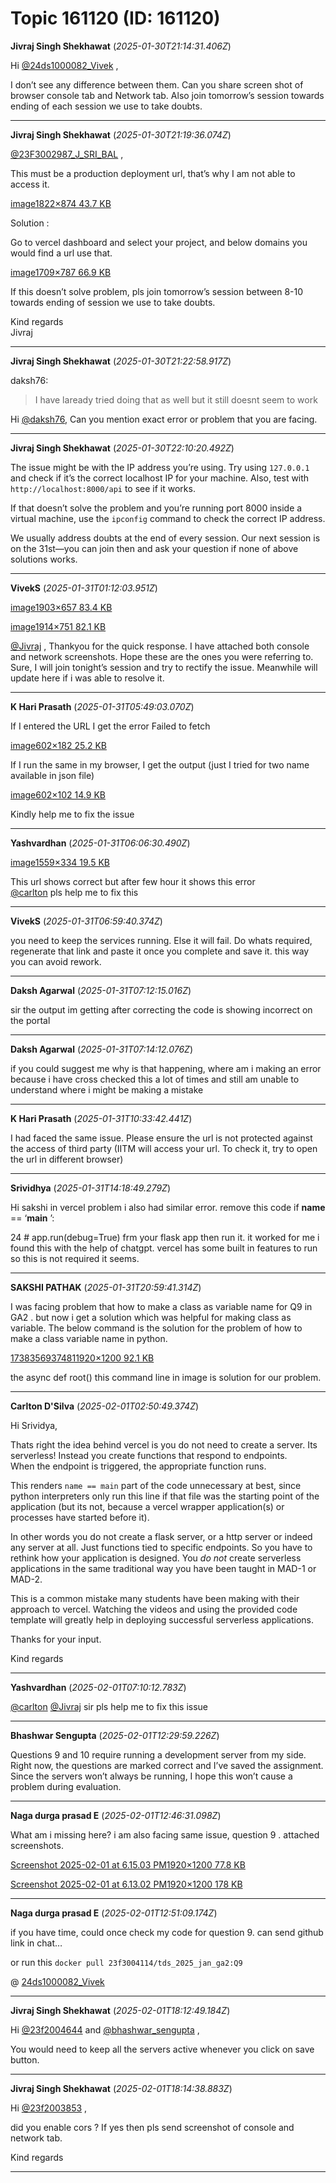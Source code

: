 # Topic 161120 (ID: 161120)

**Jivraj Singh Shekhawat** (_2025-01-30T21:14:31.406Z_)

Hi [@24ds1000082_Vivek](/u/24ds1000082_vivek) ,

I don’t see any difference between them. Can you share screen shot of browser console tab and Network tab. Also join tomorrow’s session towards ending of each session we use to take doubts.

---

**Jivraj Singh Shekhawat** (_2025-01-30T21:19:36.074Z_)

[@23F3002987_J_SRI_BAL](/u/23f3002987_j_sri_bal) ,

This must be a production deployment url, that’s why I am not able to access it.

[image1822×874 43.7 KB](https://europe1.discourse-cdn.com/flex013/uploads/iitm/original/3X/f/6/f6ae861370f12370cde76d18de318ad1fc622d2d.png "image")

Solution :

Go to vercel dashboard and select your project, and below domains you would find a url use that.

[image1709×787 66.9 KB](https://europe1.discourse-cdn.com/flex013/uploads/iitm/original/3X/e/a/ea1a1dadad49d6b6665a2366d0902d4a45122b32.png "image")

If this doesn’t solve problem, pls join tomorrow’s session between 8-10 towards ending of session we use to take doubts.

Kind regards  
Jivraj

---

**Jivraj Singh Shekhawat** (_2025-01-30T21:22:58.917Z_)

daksh76:

> I have laready tried doing that as well but it still doesnt seem to work

Hi [@daksh76](/u/daksh76), Can you mention exact error or problem that you are facing.

---

**Jivraj Singh Shekhawat** (_2025-01-30T22:10:20.492Z_)

The issue might be with the IP address you’re using. Try using `127.0.0.1` and check if it’s the correct localhost IP for your machine. Also, test with `http://localhost:8000/api` to see if it works.

If that doesn’t solve the problem and you’re running port 8000 inside a virtual machine, use the `ipconfig` command to check the correct IP address.

We usually address doubts at the end of every session. Our next session is on the 31st—you can join then and ask your question if none of above solutions works.

---

**VivekS** (_2025-01-31T01:12:03.951Z_)

[image1903×657 83.4 KB](https://europe1.discourse-cdn.com/flex013/uploads/iitm/original/3X/7/5/75bfccbd7f4a955274b08239c9183d7c6b3de366.png "image")

  


[image1914×751 82.1 KB](https://europe1.discourse-cdn.com/flex013/uploads/iitm/original/3X/6/2/629a7af2183efcbf51bc2d3d8a9b1fc50f252650.png "image")

  
[@Jivraj](/u/jivraj) , Thankyou for the quick response. I have attached both console and network screenshots. Hope these are the ones you were referring to. Sure, I will join tonight’s session and try to rectify the issue. Meanwhile will update here if i was able to resolve it.

---

**K Hari Prasath** (_2025-01-31T05:49:03.070Z_)

If I entered the URL I get the error Failed to fetch  


[image602×182 25.2 KB](https://europe1.discourse-cdn.com/flex013/uploads/iitm/original/3X/0/0/0057df148250fe0e3884b75aa26841869ef126ae.png "image")

If I run the same in my browser, I get the output (just I tried for two name available in json file)  


[image602×102 14.9 KB](https://europe1.discourse-cdn.com/flex013/uploads/iitm/original/3X/9/c/9cf827a80b0dcb297fa052431b260b5bddc5bbbf.png "image")

Kindly help me to fix the issue

---

**Yashvardhan** (_2025-01-31T06:06:30.490Z_)

[image1559×334 19.5 KB](https://europe1.discourse-cdn.com/flex013/uploads/iitm/original/3X/2/2/22a412c69295c0eee8981b6fcd2ae4cceec48b42.png "image")

  
This url shows correct but after few hour it shows this error  
[@carlton](/u/carlton) pls help me to fix this

---

**VivekS** (_2025-01-31T06:59:40.374Z_)

you need to keep the services running. Else it will fail. Do whats required, regenerate that link and paste it once you complete and save it. this way you can avoid rework.

---

**Daksh Agarwal** (_2025-01-31T07:12:15.016Z_)

sir the output im getting after correcting the code is showing incorrect on the portal

---

**Daksh Agarwal** (_2025-01-31T07:14:12.076Z_)

if you could suggest me why is that happening, where am i making an error because i have cross checked this a lot of times and still am unable to understand where i might be making a mistake

---

**K Hari Prasath** (_2025-01-31T10:33:42.441Z_)

I had faced the same issue. Please ensure the url is not protected against the access of third party (IITM will access your url. To check it, try to open the url in different browser)

---

**Srividhya** (_2025-01-31T14:18:49.279Z_)

Hi sakshi in vercel problem i also had similar error. remove this code if **name** == ‘**main** ’:

24 # app.run(debug=True) frm your flask app then run it. it worked for me i found this with the help of chatgpt. vercel has some built in features to run so this is not required it seems.

---

**SAKSHI PATHAK** (_2025-01-31T20:59:41.314Z_)

I was facing problem that how to make a class as variable name for Q9 in GA2 . but now i get a solution which was helpful for making class as variable. The below command is the solution for the problem of how to make a class variable name in python.  


[17383569374811920×1200 92.1 KB](https://europe1.discourse-cdn.com/flex013/uploads/iitm/original/3X/6/d/6dd6d489a4e58295c95ac77283ceacd1bfc661db.jpeg "1738356937481")

  
the async def root() this command line in image is solution for our problem.

---

**Carlton D'Silva** (_2025-02-01T02:50:49.374Z_)

Hi Srividya,

Thats right the idea behind vercel is you do not need to create a server. Its serverless! Instead you create functions that respond to endpoints.  
When the endpoint is triggered, the appropriate function runs.

This renders `name == main` part of the code unnecessary at best, since python interpreters only run this line if that file was the starting point of the application (but its not, because a vercel wrapper application(s) or processes have started before it).

In other words you do not create a flask server, or a http server or indeed any server at all. Just functions tied to specific endpoints. So you have to rethink how your application is designed. You _do not_ create serverless applications in the same traditional way you have been taught in MAD-1 or MAD-2.

This is a common mistake many students have been making with their approach to vercel. Watching the videos and using the provided code template will greatly help in deploying successful serverless applications.

Thanks for your input.

Kind regards

---

**Yashvardhan** (_2025-02-01T07:10:12.783Z_)

[@carlton](/u/carlton) [@Jivraj](/u/jivraj) sir pls help me to fix this issue

---

**Bhashwar Sengupta** (_2025-02-01T12:29:59.226Z_)

Questions 9 and 10 require running a development server from my side. Right now, the questions are marked correct and I’ve saved the assignment. Since the servers won’t always be running, I hope this won’t cause a problem during evaluation.

---

**Naga durga prasad E** (_2025-02-01T12:46:31.098Z_)

What am i missing here? i am also facing same issue, question 9 . attached screenshots.

[Screenshot 2025-02-01 at 6.15.03 PM1920×1200 77.8 KB](https://europe1.discourse-cdn.com/flex013/uploads/iitm/original/3X/0/f/0fe131609d98cc3b91359e55e376198f558750c3.jpeg "Screenshot 2025-02-01 at 6.15.03 PM")

  


[Screenshot 2025-02-01 at 6.13.02 PM1920×1200 178 KB](https://europe1.discourse-cdn.com/flex013/uploads/iitm/original/3X/3/1/31d574850569f527a4038b80d0171d7b685f9348.jpeg "Screenshot 2025-02-01 at 6.13.02 PM")

---

**Naga durga prasad E** (_2025-02-01T12:51:09.174Z_)

if you have time, could once check my code for question 9. can send github link in chat…

or run this `docker pull 23f3004114/tds_2025_jan_ga2:Q9`

@ [24ds1000082_Vivek](https://discourse.onlinedegree.iitm.ac.in/u/24ds1000082_Vivek)

---

**Jivraj Singh Shekhawat** (_2025-02-01T18:12:49.184Z_)

Hi [@23f2004644](/u/23f2004644) and [@bhashwar_sengupta](/u/bhashwar_sengupta) ,

You would need to keep all the servers active whenever you click on save button.

---

**Jivraj Singh Shekhawat** (_2025-02-01T18:14:38.883Z_)

Hi [@23f2003853](/u/23f2003853) ,

did you enable cors ? If yes then pls send screenshot of console and network tab.

Kind regards

---
